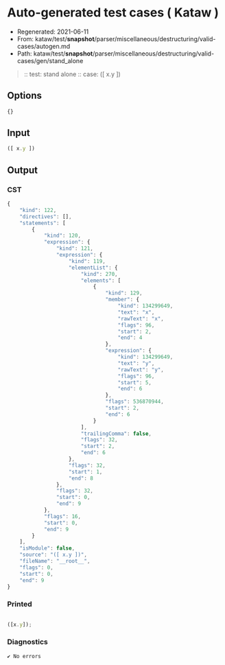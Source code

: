 # Auto-generated test cases ( Kataw )
- Regenerated: 2021-06-11
- From: kataw/test/__snapshot__/parser/miscellaneous/destructuring/valid-cases/autogen.md
- Path: kataw/test/__snapshot__/parser/miscellaneous/destructuring/valid-cases/gen/stand_alone
> :: test: stand alone
> :: case: ([ x.y ])
## Options

`````js
{}
`````
## Input

`````js
([ x.y ])
`````
## Output

### CST

```javascript
{
    "kind": 122,
    "directives": [],
    "statements": [
        {
            "kind": 120,
            "expression": {
                "kind": 121,
                "expression": {
                    "kind": 119,
                    "elementList": {
                        "kind": 270,
                        "elements": [
                            {
                                "kind": 129,
                                "member": {
                                    "kind": 134299649,
                                    "text": "x",
                                    "rawText": "x",
                                    "flags": 96,
                                    "start": 2,
                                    "end": 4
                                },
                                "expression": {
                                    "kind": 134299649,
                                    "text": "y",
                                    "rawText": "y",
                                    "flags": 96,
                                    "start": 5,
                                    "end": 6
                                },
                                "flags": 536870944,
                                "start": 2,
                                "end": 6
                            }
                        ],
                        "trailingComma": false,
                        "flags": 32,
                        "start": 2,
                        "end": 6
                    },
                    "flags": 32,
                    "start": 1,
                    "end": 8
                },
                "flags": 32,
                "start": 0,
                "end": 9
            },
            "flags": 16,
            "start": 0,
            "end": 9
        }
    ],
    "isModule": false,
    "source": "([ x.y ])",
    "fileName": "__root__",
    "flags": 0,
    "start": 0,
    "end": 9
}
```

### Printed

```javascript

([x.y]);
```

### Diagnostics

```javascript
✔ No errors
```

